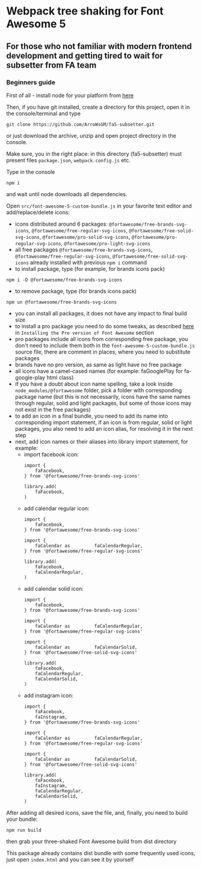 # Webpack tree shaking for Font Awesome 5
## For those who not familiar with modern frontend development and getting tired to wait for subsetter from FA team
### Beginners guide
First of all - install node for your platform from [here](https://nodejs.org/en/)

Then, if you have git installed, create a directory for this project, open it in the console/terminal and type
```
git clone https://github.com/ArroWsGM/fa5-subsetter.git
```
or just download the archive, unzip and open project directory in the console.

Make sure, you in the right place: in this directory (fa5-subsetter) must present files ``package.json``, ``webpack.config.js`` etc.

Type in the console
```
npm i
```
and wait until node downloads all dependencies.

Open ``src/font-awesome-5-custom-bundle.js`` in your favorite text editor and add/replace/delete icons:
* icons distributed around 6 packages: ``@fortawesome/free-brands-svg-icons``, ``@fortawesome/free-regular-svg-icons``, ``@fortawesome/free-solid-svg-icons``, ``@fortawesome/pro-solid-svg-icons``, ``@fortawesome/pro-regular-svg-icons``, ``@fortawesome/pro-light-svg-icons``
* all free packages ``@fortawesome/free-brands-svg-icons``, ``@fortawesome/free-regular-svg-icons``, ``@fortawesome/free-solid-svg-icons`` already installed with previous ``npm i`` command
* to install package, type (for example, for brands icons pack)
```
npm i -D @fortawesome/free-brands-svg-icons
```
* to remove package, type (for brands icons pack)
```
npm un @fortawesome/free-brands-svg-icons
```
* you can install all packages, it does not have any impact to final build size
* to install a pro package you need to do some tweaks, as described [here](https://fontawesome.com/how-to-use/on-the-web/setup/using-package-managers) in ``Installing the Pro version of Font Awesome`` section
* pro packages include all icons from corresponding free package, you don't need to include them both in the ``font-awesome-5-custom-bundle.js`` source file, there are comment in places, where you need to substitute packages
* brands have no pro version, as same as light have no free package
* all icons have a camel-cased names (for example: faGooglePlay for fa-google-play html class)
* if you have a doubt about icon name spelling, take a look inside ``node_modules/@fortawesome`` folder, pick a folder with corresponding package name (but this is not necessarily, icons have the same names through regular, solid and light packages, but some of those icons may not exist in the free packages)
* to add an icon in a final bundle, you need to add its name into corresponding import statement, if an icon is from regular, solid or light packages, you also need to add an icon alias, for resolving it in the next step
* next, add icon names or their aliases into library import statement, for example:
    * import facebook icon:
        ```
        import {
            faFacebook,
        } from '@fortawesome/free-brands-svg-icons'
        
        library.add(
            faFacebook,
        )
        ```
    * add calendar regular icon:
        ```
        import {
            faFacebook,
        } from '@fortawesome/free-brands-svg-icons'
        
        import {
            faCalendar as         faCalendarRegular,
        } from '@fortawesome/free-regular-svg-icons'
        
        library.add(
            faFacebook,
            faCalendarRegular,
        )
        ```
    * add calendar solid icon:
        ```
        import {
            faFacebook,
        } from '@fortawesome/free-brands-svg-icons'
        
        import {
            faCalendar as         faCalendarRegular,
        } from '@fortawesome/free-regular-svg-icons'
        
        import {
            faCalendar as         faCalendarSolid,
        } from '@fortawesome/free-solid-svg-icons'
        
        library.add(
            faFacebook,
            faCalendarRegular,
            faCalendarSolid,
        )
        ```
    * add instagram icon:
        ```
        import {
            faFacebook,
            faInstagram,
        } from '@fortawesome/free-brands-svg-icons'
        
        import {
            faCalendar as         faCalendarRegular,
        } from '@fortawesome/free-regular-svg-icons'
        
        import {
            faCalendar as         faCalendarSolid,
        } from '@fortawesome/free-solid-svg-icons'
        
        library.add(
            faFacebook,
            faInstagram,
            faCalendarRegular,
            faCalendarSolid,
        )
        ```
After adding all desired icons, save the file, and, finally, you need to build your bundle:
```
npm run build
```
then grab your three-shaked Font Awesome build from dist directory

This package already contains dist bundle with some frequently used icons, just open ``index.html`` and you can see it by yourself
